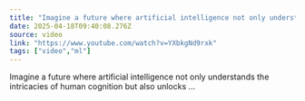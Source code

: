 ```yaml
---
title: "Imagine a future where artificial intelligence not only understands the intricacies of human"
date: 2025-04-18T09:40:08.276Z
source: video
link: "https://www.youtube.com/watch?v=YXbkgNd9rxk"
tags: ["video","ml"]
---
```

Imagine a future where artificial intelligence not only understands the intricacies of human cognition but also unlocks ...
